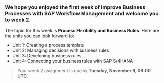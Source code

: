 ### We hope you enjoyed the first week of Improve Business Processes with SAP Workflow Management and welcome you to week 2.

The topic for this week is **Process Flexibility and Business Rules**. Here are the units you can look forward to:

- Unit 1: Creating a process template
- Unit 2: Managing decisions with business rules
- Unit 3: Developing business rules
- Unit 4: Connecting your business rules with SAP S/4HANA

> Your week 2 assignment is due by **Tuesday, November 9, 09:00 UTC**. 
